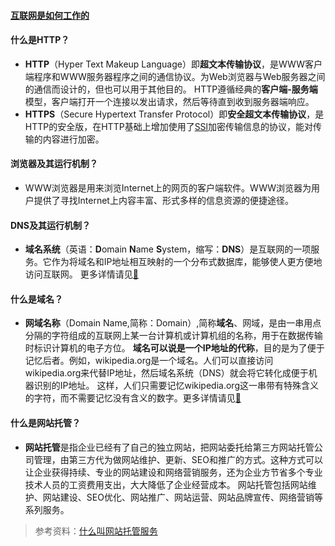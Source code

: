 #### [互联网是如何工作的](https://developer.mozilla.org/zh-CN/docs/learn/How_the_Internet_works)
#### 什么是HTTP？  
  * **HTTP**（Hyper Text Makeup Language）即**超文本传输协议**，是WWW客户端程序和WWW服务器程序之间的通信协议。为Web浏览器与Web服务器之间的通信而设计的，但也可以用于其他目的。
HTTP遵循经典的**客户端-服务端**模型，客户端打开一个连接以发出请求，然后等待直到收到服务器端响应。
  * **HTTPS**（Secure Hypertext Transfer Protocol）即**安全超文本传输协议**，是HTTP的安全版，在HTTP基础上增加使用了[SSl](https://zh.m.wikipedia.org/zh-cn/传输层安全性协定)加密传输信息的协议，能对传输的内容进行加密。
#### 浏览器及其运行机制？
  * WWW浏览器是用来浏览Internet上的网页的客户端软件。WWW浏览器为用户提供了寻找Internet上内容丰富、形式多样的信息资源的便捷途径。 
#### DNS及其运行机制？　
* **域名系统**（英语：**D**omain **N**ame **S**ystem，缩写：**DNS**）是互联网的一项服务。它作为将域名和IP地址相互映射的一个分布式数据库，能够使人更方便地访问互联网。
更多详情请见[&#128279;](https://zh.m.wikipedia.org/zh-cn/域名系统)
#### 什么是域名？
* **网域名称**（Domain Name,简称：Domain）,简称**域名**、网域，是由一串用点分隔的字符组成的互联网上某一台计算机或计算机组的名称，用于在数据传输时标识计算机的电子方位。
**域名可以说是一个IP地址的代称**，目的是为了便于记忆后者。例如，wikipedia.org是一个域名。人们可以直接访问wikipedia.org来代替IP地址，然后域名系统（DNS）就会将它转化成便于机器识别的IP地址。
这样，人们只需要记忆wikipedia.org这一串带有特殊含义的字符，而不需要记忆没有含义的数字。更多详情请见[&#128279;](https://zh.m.wikipedia.org/zh-cn/域名)
#### 什么是网站托管？
* **网站托管**是指企业已经有了自己的独立网站，把网站委托给第三方网站托管公司管理，由第三方代为做网站维护、更新、SEO和推广的方式。这种方式可以让企业获得持续、专业的网站建设和网络营销服务，还为企业方节省多个专业技术人员的工资费用支出，大大降低了企业经营成本。
网站托管包括网站维护、网站建设、SEO优化、网站推广、网站运营、网站品牌宣传、网络营销等系列服务。
> 参考资料：[什么叫网站托管服务](https://www.jianshu.com/p/d60baa9fd242)
